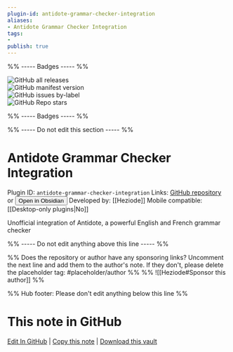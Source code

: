 ```yaml
---
plugin-id: antidote-grammar-checker-integration
aliases:
- Antidote Grammar Checker Integration
tags: 
- 
publish: true
---
```


%% ----- Badges ----- %%

![GitHub all releases](https://img.shields.io/github/downloads/Heziode/obsidian-antidote/total?color=573E7A&logo=github&style=for-the-badge)   
![GitHub manifest version](https://img.shields.io/github/manifest-json/v/Heziode/obsidian-antidote?color=573E7A&logo=github&style=for-the-badge)   
![GitHub issues by-label](https://img.shields.io/github/issues/Heziode/obsidian-antidote/help%20wanted?color=573E7A&logo=github&style=for-the-badge)   
![GitHub Repo stars](https://img.shields.io/github/stars/Heziode/obsidian-antidote?color=573E7A&logo=github&style=for-the-badge)

%% ----- Badges ----- %%

%% ----- Do not edit this section ----- %%

# Antidote Grammar Checker Integration

Plugin ID: `antidote-grammar-checker-integration`
Links: [GitHub repository](https://github.com/Heziode/obsidian-antidote) or [<button id=HH>Open in Obsidian</button>](obsidian://show-plugin?id=antidote-grammar-checker-integration)
Developed by: [[Heziode]]
Mobile compatible: [[Desktop-only plugins|No]]

Unofficial integration of Antidote, a powerful English and French grammar checker

%% ----- Do not edit anything above this line ----- %% 

%% Does the repository or author have any sponsoring links? Uncomment the next line and add them to the author's note. If they don't, please delete the placeholder tag: #placeholder/author %%
%% ![[Heziode#Sponsor this author]] %%

%% Hub footer: Please don't edit anything below this line %%

# This note in GitHub

<span class="git-footer">[Edit In GitHub](https://github.dev/obsidian-community/obsidian-hub/blob/main/02%20-%20Community%20Expansions/02.05%20All%20Community%20Expansions/Plugins/antidote-grammar-checker-integration.md "git-hub-edit-note") | [Copy this note](https://raw.githubusercontent.com/obsidian-community/obsidian-hub/main/02%20-%20Community%20Expansions/02.05%20All%20Community%20Expansions/Plugins/antidote-grammar-checker-integration.md "git-hub-copy-note") | [Download this vault](https://github.com/obsidian-community/obsidian-hub/archive/refs/heads/main.zip "git-hub-download-vault") </span>
